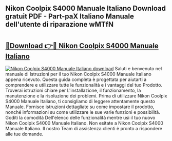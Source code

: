 ## Nikon Coolpix S4000 Manuale Italiano Download gratuit PDF - Part-paX Italiano Manuale dell'utente di riparazione wMTfN

# <h2><a href="http://dfb58z.blite.top/?on=Nikon+Coolpix+S4000+Manuale+Italiano">🔗Download 👉🔴 Nikon Coolpix S4000 Manuale Italiano</a></h2>

[![Nikon Coolpix S4000 Manuale Italiano download](https://i.imgur.com/lujVjoI.png)](http://dfb58z.blite.top/?on=Nikon+Coolpix+S4000+Manuale+Italiano)
Saluti e benvenuto nel manuale di Istruzioni per il tuo Nikon Coolpix S4000 Manuale Italiano appena ricevuto. Questa guida completa è progettata per aiutarti a comprendere e utilizzare tutte le funzionalità e i vantaggi del tuo Prodotto. Troverai istruzioni chiare per L'installazione, il funzionamento, la manutenzione e la risoluzione dei problemi. Prima di utilizzare Nikon Coolpix S4000 Manuale Italiano, ti consigliamo di leggere attentamente questo Manuale. Fornisce istruzioni dettagliate su come impostare il prodotto, nonché informazioni su come utilizzare le sue varie funzioni e possibilità. Goditi la comodità Dell'elenco delle funzionalità mentre usi il tuo nuovo Nikon Coolpix S4000 Manuale Italiano. Non esitate a Nikon Coolpix S4000 Manuale Italiano. Il nostro Team di assistenza clienti è pronto a rispondere alle tue domande.
